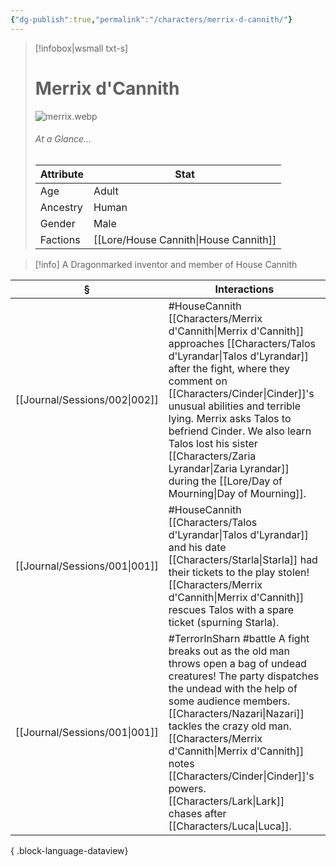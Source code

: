 ```yaml
---
{"dg-publish":true,"permalink":"/characters/merrix-d-cannith/"}
---
```


> [!infobox|wsmall txt-s]
> # Merrix d'Cannith
> ![merrix.webp](/img/user/z_attachments/merrix.webp) 
> ###### At a Glance...
> | Attribute | Stat |
> | ---- | ---- |
> | Age | Adult |
> | Ancestry | Human |
> | Gender | Male |
> | Factions | [[Lore/House Cannith\|House Cannith]] |

>[!info] A Dragonmarked inventor and member of House Cannith

| §                                | Interactions                                                                                                                                                                                                                                                                                  |
| -------------------------------- | --------------------------------------------------------------------------------------------------------------------------------------------------------------------------------------------------------------------------------------------------------------------------------------------- |
| [[Journal/Sessions/002\|002]] | #HouseCannith [[Characters/Merrix d'Cannith\|Merrix d'Cannith]] approaches [[Characters/Talos d'Lyrandar\|Talos d'Lyrandar]] after the fight, where they comment on [[Characters/Cinder\|Cinder]]'s unusual abilities and terrible lying. Merrix asks Talos to befriend Cinder. We also learn Talos lost his sister [[Characters/Zaria Lyrandar\|Zaria Lyrandar]] during the [[Lore/Day of Mourning\|Day of Mourning]].     |
| [[Journal/Sessions/001\|001]] | #HouseCannith [[Characters/Talos d'Lyrandar\|Talos d'Lyrandar]] and his date [[Characters/Starla\|Starla]] had their tickets to the play stolen! [[Characters/Merrix d'Cannith\|Merrix d'Cannith]] rescues Talos with a spare ticket (spurning Starla).                                                                                                                    |
| [[Journal/Sessions/001\|001]] | #TerrorInSharn #battle A fight breaks out as the old man throws open a bag of undead creatures! The party dispatches the undead with the help of some audience members. [[Characters/Nazari\|Nazari]] tackles the crazy old man. [[Characters/Merrix d'Cannith\|Merrix d'Cannith]] notes [[Characters/Cinder\|Cinder]]'s powers. [[Characters/Lark\|Lark]] chases after [[Characters/Luca\|Luca]]. |

{ .block-language-dataview}